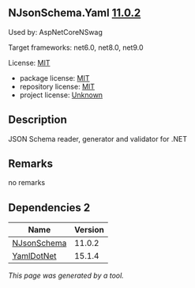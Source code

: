NJsonSchema.Yaml [11.0.2](https://www.nuget.org/packages/NJsonSchema.Yaml/11.0.2)
--------------------

Used by: AspNetCoreNSwag

Target frameworks: net6.0, net8.0, net9.0

License: [MIT](../../../../licenses/mit) 

- package license: [MIT](https://licenses.nuget.org/MIT) 
- repository license: [MIT](https://github.com/RicoSuter/NJsonSchema) 
- project license: [Unknown](http://njsonschema.org/) 

Description
-----------
JSON Schema reader, generator and validator for .NET

Remarks
-----------
no remarks


Dependencies 2
-----------

|Name|Version|
|----------|:----|
|[NJsonSchema](../../../../packages/nuget.org/njsonschema/11.0.2)|11.0.2|
|[YamlDotNet](../../../../packages/nuget.org/yamldotnet/15.1.4)|15.1.4|

*This page was generated by a tool.*